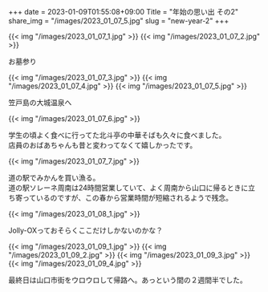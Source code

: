 +++
date  = 2023-01-09T01:55:08+09:00
Title = "年始の思い出 その2"
share_img = "/images/2023_01_07_5.jpg"
slug = "new-year-2"
+++

{{< img "/images/2023_01_07_1.jpg" >}}
{{< img "/images/2023_01_07_2.jpg" >}}

<p class="caption">お墓参り</p>
{{< img "/images/2023_01_07_3.jpg" >}}
{{< img "/images/2023_01_07_4.jpg" >}}
{{< img "/images/2023_01_07_5.jpg" >}}

<p class="caption">笠戸島の大城温泉へ</p>
{{< img "/images/2023_01_07_6.jpg" >}}

<p class="caption">学生の頃よく食べに行ってた北斗亭の中華そばも久々に食べました。<br>店員のおばあちゃんも昔と変わってなくて嬉しかったです。</p>
{{< img "/images/2023_01_07_7.jpg" >}}

<p class="caption">道の駅でみかんを買い漁る。<br>道の駅ソレーネ周南は24時間営業していて、よく周南から山口に帰るときに立ち寄っているのですが、この春から営業時間が短縮されるようで残念。</p>

{{< img "/images/2023_01_08_1.jpg" >}}

<p class="caption">Jolly-OXっておそらくここだけしかないのかな？</p>

{{< img "/images/2023_01_09_1.jpg" >}}
{{< img "/images/2023_01_09_2.jpg" >}}
{{< img "/images/2023_01_09_3.jpg" >}}
{{< img "/images/2023_01_09_4.jpg" >}}

<p class="caption">最終日は山口市街をウロウロして帰路へ。あっという間の２週間半でした。</p>

